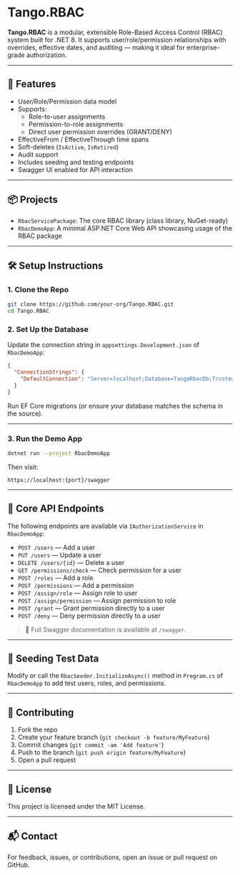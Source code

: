 
# Tango.RBAC

**Tango.RBAC** is a modular, extensible Role-Based Access Control (RBAC) system built for .NET 8. It supports user/role/permission relationships with overrides, effective dates, and auditing — making it ideal for enterprise-grade authorization.

---

## 🚀 Features

- User/Role/Permission data model
- Supports:
  - Role-to-user assignments
  - Permission-to-role assignments
  - Direct user permission overrides (GRANT/DENY)
- EffectiveFrom / EffectiveThrough time spans
- Soft-deletes (`IsActive`, `IsRetired`)
- Audit support
- Includes seeding and testing endpoints
- Swagger UI enabled for API interaction

---

## 📦 Projects

- `RbacServicePackage`: The core RBAC library (class library, NuGet-ready)
- `RbacDemoApp`: A minimal ASP.NET Core Web API showcasing usage of the RBAC package

---

## 🛠️ Setup Instructions

### 1. Clone the Repo

```bash
git clone https://github.com/your-org/Tango.RBAC.git
cd Tango.RBAC
```

### 2. Set Up the Database

Update the connection string in `appsettings.Development.json` of `RbacDemoApp`:

```json
{
  "ConnectionStrings": {
    "DefaultConnection": "Server=localhost;Database=TangoRbacDb;Trusted_Connection=True;TrustServerCertificate=True;"
  }
}
```

Run EF Core migrations (or ensure your database matches the schema in the source).

---

### 3. Run the Demo App

```bash
dotnet run --project RbacDemoApp
```

Then visit:

```
https://localhost:{port}/swagger
```

---

## 🔐 Core API Endpoints

The following endpoints are available via `IAuthorizationService` in `RbacDemoApp`:

- `POST /users` — Add a user
- `PUT /users` — Update a user
- `DELETE /users/{id}` — Delete a user
- `GET /permissions/check` — Check permission for a user
- `POST /roles` — Add a role
- `POST /permissions` — Add a permission
- `POST /assign/role` — Assign role to user
- `POST /assign/permission` — Assign permission to role
- `POST /grant` — Grant permission directly to a user
- `POST /deny` — Deny permission directly to a user

> 📝 Full Swagger documentation is available at `/swagger`.

---

## 🧪 Seeding Test Data

Modify or call the `RbacSeeder.InitializeAsync()` method in `Program.cs` of `RbacDemoApp` to add test users, roles, and permissions.

---

## 🤝 Contributing

1. Fork the repo
2. Create your feature branch (`git checkout -b feature/MyFeature`)
3. Commit changes (`git commit -am 'Add feature'`)
4. Push to the branch (`git push origin feature/MyFeature`)
5. Open a pull request

---

## 📄 License

This project is licensed under the MIT License.

---

## 📬 Contact

For feedback, issues, or contributions, open an issue or pull request on GitHub.
